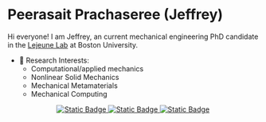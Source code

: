 # Peerasait Prachaseree (Jeffrey)

Hi everyone! I am Jeffrey, an current mechanical engineering PhD candidate in the [Lejeune Lab](https://github.com/Lejeune-Lab/) at Boston University.

- 🔭 Research Interests: 
  - Computational/applied mechanics
  - Nonlinear Solid Mechanics
  - Mechanical Metamaterials
  - Mechanical Computing

<div id="badges">
  <p align = "center">
  <a href="https://www.linkedin.com/in/peerasait/">
  <img alt="Static Badge" src="https://img.shields.io/badge/Linkedin-blue?style=for-the-badge&logo=linkedin">
  <a>  

  <a href="mailto:pprachas@bu.edu">
  <img alt="Static Badge" src="https://img.shields.io/badge/Gmail-white?style=for-the-badge&logo=gmail">
  <a>
    
  <a href="https://scholar.google.com/citations?user=jQ_4oT8AAAAJ">
  <img alt="Static Badge" src="https://img.shields.io/badge/Google%20Scholar-lightgray?style=for-the-badge&logo=googlescholar">
  <a>

  <p align = "center">
  
</div>
